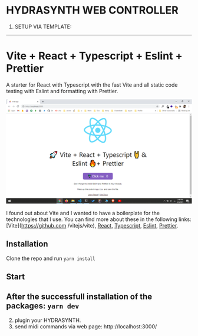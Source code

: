 # HYDRASYNTH WEB CONTROLLER

1. SETUP VIA TEMPLATE:
  -----------------------------------------------------------
  # Vite + React + Typescript + Eslint + Prettier

  A starter for React with Typescript with the fast Vite and all static code testing with Eslint and formatting with Prettier.

  ![Vite + React + Typescript + Eslint + Prettier](/resources/screenshot.png)

  I found out about Vite and I wanted to have a boilerplate for the technologies that I use. You can find more about these in the following links: [Vite](https://github.com /vitejs/vite), [React](https://reactjs.org/), [Typescript](https://www.typescriptlang.org/), [Eslint](https://eslint.org/), [Prettier](https://prettier.io/).

  ## Installation

  Clone the repo and run `yarn install`

  ## Start

  After the successfull installation of the packages: `yarn dev`
  -----------------------------------------------------------
  
2. plugin your HYDRASYNTH.
3. send midi commands via web page:
  http://localhost:3000/
